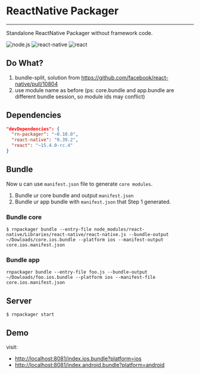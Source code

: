 # ReactNative Packager
---

Standalone ReactNative Packager without framework code.



![node.js](https://img.shields.io/badge/node.js-%3E=_4.0.0-green.svg?style=flat-square)
![react-native](https://img.shields.io/badge/react--native-%3D_0.39.0-green.svg)
![react](https://img.shields.io/badge/react-~_15.3.1-green.svg)

## Do What?

1. bundle-split, solution from https://github.com/facebook/react-native/pull/10804
2. use module name as before (ps: core.bundle and app.bundle are different bundle session, so module ids may conflict)

## Dependencies

```json
"devDependencies": {
  "rn-packager": "~0.10.0",
  "react-native": "0.39.2",
  "react": "~15.4.0-rc.4"
}
```
## Bundle

Now u can use `manifest.json` file to generate `core modules`.

1. Bundle ur core bundle and output `manifest.json`
2. Bundle ur app bundle with `manifest.json` that Step 1 generated.


### Bundle core

```shell
$ rnpackager bundle --entry-file node_modules/react-native/Libraries/react-native/react-native.js --bundle-output ~/Dowloads/core.ios.bundle --platform ios --manifest-output core.ios.manifest.json
```

### Bundle app

```shell
rnpackager bundle --entry-file foo.js --bundle-output ~/Dowloads/foo.ios.bundle --platform ios --manifest-file core.ios.manifest.json
```

## Server

```shell
$ rnpackager start
```

## Demo

visit:

* [http://localhost:8081/index.ios.bundle?platform=ios](http://localhost:8081/index.ios.bundle?platform=ios)
* [http://localhost:8081/index.android.bundle?platform=android](http://localhost:8081/index.android.bundle?platform=android)
